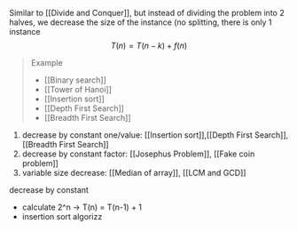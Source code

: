 Similar to [[Divide and Conquer]], but instead of dividing the problem into 2 halves, we decrease the size of the instance (no splitting, there is only 1 instance
$$T(n) = T(n-k) + f(n)$$

> Example
> - [[Binary search]]
> - [[Tower of Hanoi]]
> - [[Insertion sort]]
> - [[Depth First Search]]
> - [[Breadth First Search]]

1. decrease by constant one/value: [[Insertion sort]],[[Depth First Search]],[[Breadth First Search]]
2. decrease by constant factor: [[Josephus Problem]], [[Fake coin problem]]
3. variable size decrease: [[Median of array]], [[LCM and GCD]]

decrease by constant
- calculate 2^n → T(n) = T(n-1) + 1
- insertion sort algorizz


